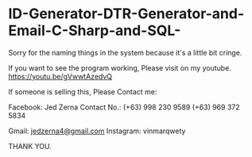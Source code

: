 # ID-Generator-DTR-Generator-and-Email-C-Sharp-and-SQL-

Sorry for the naming things in the system because it's a little bit cringe.

If you want to see the program working, Please visit on my youtube. https://youtu.be/gVwwtAzedvQ

If someone is selling this, 
Please Contact me:

Facebook: Jed Zerna
Contact No.: (+63) 998 230 9589
             (+63) 969 372 5834
            
Gmail: jedzerna4@gmail.com
Instagram: vinmarqwety

THANK YOU.
